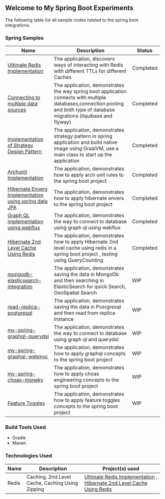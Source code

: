 ## Welcome to My Spring Boot Experiments


The following table list all sample codes related to the spring boot integrations.

### Spring Samples


| Name                                                                                                                                                  | Description 		                                                                                                                                                                | Status 		 |
|-------------------------------------------------------------------------------------------------------------------------------------------------------|-------------------------------------------------------------------------------------------------------------------------------------------------------------------------------|-----------|
| [Ultimate Redis Implementation](https://github.com/rajadilipkolli/my-spring-boot-experiments/tree/main/boot-ultimate-redis#ultimate-redis-boot)      | The application, discovers ways of interacting with Redis with different TTLs for different Caches                                                                            | Completed |
| [Connecting to multiple data sources](https://github.com/rajadilipkolli/my-spring-boot-experiments/tree/main/multipledatasources)                     | The application, demonstrates the way spring boot application connects with multiple databases,connection pooling and both type of database migrations (liquibase and flyway) | Completed |
| [Implementation of Strategy Design Pattern](https://github.com/rajadilipkolli/my-spring-boot-experiments/tree/main/strategy-plugin)                   | The application, demonstrates strategy pattern in spring application and build native image using GraalVM, use a main class to start up the application                       | Completed |
| [Archunit Implementation](https://github.com/rajadilipkolli/my-spring-boot-experiments/tree/main/archunit-api)                                        | The application, demonstrates how to apply arch unit rules to the spring boot project                                                                                         | Completed |
| [Hibernate Envers Implementation using spring data JPA](https://github.com/rajadilipkolli/my-spring-boot-experiments/tree/main/my-spring-data-envers) | The application, demonstrates how to apply hibernate envers to the spring boot project                                                                                        | Completed |
| [Graph QL implementation using webflux](https://github.com/rajadilipkolli/my-spring-boot-experiments/tree/main/my-spring-graphql-webflux)             | The application, demonstrates the way to connect to database using graph ql using webflux                                                                                     | Completed |
| [Hibernate 2nd Level Cache Using Redis](https://github.com/rajadilipkolli/my-spring-boot-experiments/tree/main/my-spring-hibernate2ndlevelcache)      | The application, demonstrates how to apply Hibernate 2nd level cache using redis in a spring boot project , testing using QueryCounting                                       | Completed |
| [mongodb-elasticsearch-integration](https://github.com/rajadilipkolli/my-spring-boot-experiments/tree/main/mongodb-elasticsearch-integration)         | The application, demonstrates saving the data in MongoDb and then searching in ElasticSearch for quick Search, GeoSpatial Search                                              | WIP       |
| [read-replica-postgresql](https://github.com/rajadilipkolli/my-spring-boot-experiments/tree/main/read-replica-postgresql)                             | The application, demonstrates saving the data in Posrgresql and then read from replica instance                                                                               | WIP       |
| [my-spring-graphql-querydsl](https://github.com/rajadilipkolli/my-spring-boot-experiments/tree/main/my-spring-graphql-querydsl)                       | The application, demonstrates the way to connect to database using graph ql and querydsl                                                                                      | WIP       |
| [my-spring-graphql-webmvc](https://github.com/rajadilipkolli/my-spring-boot-experiments/tree/main/my-spring-graphql-webmvc)                           | The application, demonstrates how to apply graphql concepts to the spring boot project                                                                                        | WIP       |
| [my-spring-choas-moneky](https://github.com/rajadilipkolli/my-spring-boot-experiments/tree/main/my-spring-choas-monkey)                               | The application, demonstrates how to apply choas engineering concepts to the spring boot project                                                                              | WIP       |
| [Feature Toggles](https://github.com/rajadilipkolli/my-spring-boot-experiments/tree/main/toggle-spring-boot)                               | The application, demonstrates how to apply feature toggles concepts to the spring boot project                                                                              | WIP       |




### Build Tools Used
 
 * Gradle
 * Maven

### Technologies Used

| Name                                                                                                                                                  | Description 		                                                                                                                                                                | Project(s) used 		 |
|-------------------------------------------------------------------------------------------------------------------------------------------------------|-------------------------------------------------------------------------------------------------------------------------------------------------------------------------------|-----------|
| Redis                              | Caching, 2nd Level Cache, Caching Using Zipping                                                                          | [Ultimate Redis Implementation](https://github.com/rajadilipkolli/my-spring-boot-experiments/tree/main/boot-ultimate-redis#ultimate-redis-boot) , [Hibernate 2nd Level Cache Using Redis](https://github.com/rajadilipkolli/my-spring-boot-experiments/tree/main/my-spring-hibernate2ndlevelcache)        |
